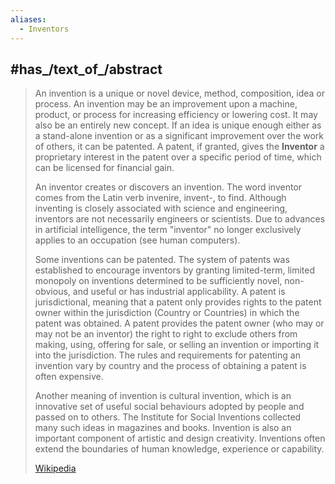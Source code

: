 ```yaml
---
aliases:
  - Inventors
---
```


## #has_/text_of_/abstract 

> An invention is a unique or novel device, method, composition, idea or process. An invention may be an improvement upon a machine, product, or process for increasing efficiency or lowering cost. It may also be an entirely new concept. If an idea is unique enough either as a stand-alone invention or as a significant improvement over the work of others, it can be patented. A patent, if granted, gives the **Inventor** a proprietary interest in the patent over a specific period of time, which can be licensed for financial gain.
>
> An inventor creates or discovers an invention. The word inventor comes from the Latin verb invenire, invent-, to find. Although inventing is closely associated with science and engineering, inventors are not necessarily engineers or scientists. Due to advances in artificial intelligence, the term "inventor" no longer exclusively applies to an occupation (see human computers).
>
> Some inventions can be patented.  The system of patents was established to encourage inventors by granting limited-term, limited monopoly on inventions determined to be sufficiently novel, non-obvious, and useful or has industrial applicability. A patent is jurisdictional, meaning that a patent only provides rights to the patent owner within the jurisdiction (Country or Countries) in which the patent was obtained. A patent provides the patent owner (who may or may not be an inventor) the right to right to exclude others from making, using, offering for sale, or selling an invention or importing it into the jurisdiction. The rules and requirements for patenting an invention vary by country and the process of obtaining a patent is often expensive.
>
> Another meaning of invention is cultural invention, which is an innovative set of useful social behaviours adopted by people and passed on to others. The Institute for Social Inventions collected many such ideas in magazines and books. Invention is also an important component of artistic and design creativity. Inventions often extend the boundaries of human knowledge, experience or capability.
>
> [Wikipedia](https://en.wikipedia.org/wiki/Invention) 




